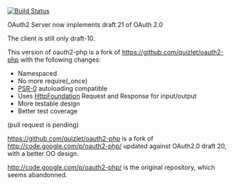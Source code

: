 [![Build Status](https://secure.travis-ci.org/arnaud-lb/oauth2-php.png)](http://travis-ci.org/arnaud-lb/oauth2-php)

OAuth2 Server now implements draft 21 of OAuth 2.0

The client is still only draft-10.

This version of oauth2-php is a fork of https://github.com/quizlet/oauth2-php with the following changes:

 - Namespaced
 - No more require(_once)
 - [PSR-0](https://github.com/php-fig/fig-standards/blob/master/accepted/PSR-0.md) autoloading compatible
 - Uses [HttpFoundation](https://github.com/symfony/HttpFoundation) Request and Response for input/output
 - More testable design
 - Better test coverage

(pull request is pending)

https://github.com/quizlet/oauth2-php is a fork of http://code.google.com/p/oauth2-php/ updated against OAuth2.0 draft
20, with a better OO design.

http://code.google.com/p/oauth2-php/ is the original repository, which seems abandonned.